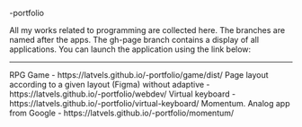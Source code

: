 -portfolio

All my works related to programming are collected here. The branches are named after the apps. The gh-page branch contains a display of all applications. You can launch the application using the link below:
<hr>
RPG Game - https://latvels.github.io/-portfolio/game/dist/
Page layout according to a given layout (Figma) without adaptive - https://latvels.github.io/-portfolio/webdev/
Virtual keyboard - https://latvels.github.io/-portfolio/virtual-keyboard/
Momentum. Analog app from Google - https://latvels.github.io/-portfolio/momentum/
